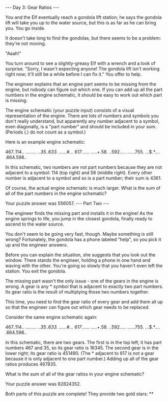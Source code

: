 --- Day 3: Gear Ratios ---

You and the Elf eventually reach a gondola lift station; he says the gondola lift will take you up to the water source, but this is as far as he can bring you. You go inside.

It doesn't take long to find the gondolas, but there seems to be a problem: they're not moving.

"Aaah!"

You turn around to see a slightly-greasy Elf with a wrench and a look of surprise. "Sorry, I wasn't expecting anyone! The gondola lift isn't working right now; it'll still be a while before I can fix it." You offer to help.

The engineer explains that an engine part seems to be missing from the engine, but nobody can figure out which one. If you can add up all the part numbers in the engine schematic, it should be easy to work out which part is missing.

The engine schematic (your puzzle input) consists of a visual representation of the engine. There are lots of numbers and symbols you don't really understand, but apparently any number adjacent to a symbol, even diagonally, is a "part number" and should be included in your sum. (Periods (.) do not count as a symbol.)

Here is an example engine schematic:

467..114..
...*......
..35..633.
......#...
617*......
.....+.58.
..592.....
......755.
...$.*....
.664.598..

In this schematic, two numbers are not part numbers because they are not adjacent to a symbol: 114 (top right) and 58 (middle right). Every other number is adjacent to a symbol and so is a part number; their sum is 4361.

Of course, the actual engine schematic is much larger. What is the sum of all of the part numbers in the engine schematic?

Your puzzle answer was 556057.
--- Part Two ---

The engineer finds the missing part and installs it in the engine! As the engine springs to life, you jump in the closest gondola, finally ready to ascend to the water source.

You don't seem to be going very fast, though. Maybe something is still wrong? Fortunately, the gondola has a phone labeled "help", so you pick it up and the engineer answers.

Before you can explain the situation, she suggests that you look out the window. There stands the engineer, holding a phone in one hand and waving with the other. You're going so slowly that you haven't even left the station. You exit the gondola.

The missing part wasn't the only issue - one of the gears in the engine is wrong. A gear is any * symbol that is adjacent to exactly two part numbers. Its gear ratio is the result of multiplying those two numbers together.

This time, you need to find the gear ratio of every gear and add them all up so that the engineer can figure out which gear needs to be replaced.

Consider the same engine schematic again:

467..114..
...*......
..35..633.
......#...
617*......
.....+.58.
..592.....
......755.
...$.*....
.664.598..

In this schematic, there are two gears. The first is in the top left; it has part numbers 467 and 35, so its gear ratio is 16345. The second gear is in the lower right; its gear ratio is 451490. (The * adjacent to 617 is not a gear because it is only adjacent to one part number.) Adding up all of the gear ratios produces 467835.

What is the sum of all of the gear ratios in your engine schematic?

Your puzzle answer was 82824352.

Both parts of this puzzle are complete! They provide two gold stars: **
